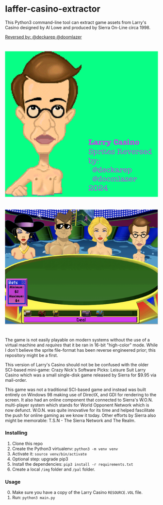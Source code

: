 # laffer-casino-extractor

This Python3 command-line tool can extract game assets from Larry's Casino designed by Al Lowe and produced by Sierra On-Line circa 1998.

[Reversed by: @deckarep @doomlazer](https://gist.github.com/deckarep/d6e0f0884a22c8a4a4b9392155f9dad0)

#
![Banner](LarryCasinoSpritesReversedBanner.png?raw=true "Larry Casino Sprite Extractor")
#

![Gameplay](gameplay.png?raw=true "Gameplay Screenshot")
#

The game is not easily playable on modern systems without the use of a virtual machine and *requires* that it be ran in 16-bit "high-color" mode. While I don't believe the sprite file-format has been reverse engineered prior; this repository might be a first.

This version of Larry's Casino should not be be confused with the older SCI-based mini-game: Crazy Nick's Software Picks: Leisure Suit Larry Casino which was a small single-disk game released by Sierra for $9.95 via mail-order.

This game was not a traditional SCI-based game and instead was built entirely on Windows 98 making use of DirectX, and GDI for rendering to the screen. It also had an online component that connected to Sierra's W.O.N. multi-player system which stands for World Opponent Network which is now defunct. W.O.N. was quite innovative for its time and helped fascilitate the push for online gaming as we know it today. Other efforts by Sierra also might be memorable: T.S.N - The Sierra Network and The Realm.

### Installing
  1. Clone this repo
  2. Create the Python3 virtualenv: `python3 -m venv venv`
  3. Activate it: `source venv/bin/activate`
  4. Optional step: upgrade pip3
  5. Install the dependencies: `pip3 install -r requirements.txt`
  6. Create a local `/img` folder and `/pal` folder.

### Usage
  0. Make sure you have a copy of the Larry Casino `RESOURCE.VOL` file.
  1. Run: `python3 main.py`